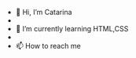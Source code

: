 - 👋 Hi, I’m Catarina
- 
- 🌱 I’m currently learning HTML,CSS
- 
- 📫 How to reach me 

<!---
catrafa/catrafa is a ✨ special ✨ repository because its `README.md` (this file) appears on your GitHub profile.
You can click the Preview link to take a look at your changes.
---
